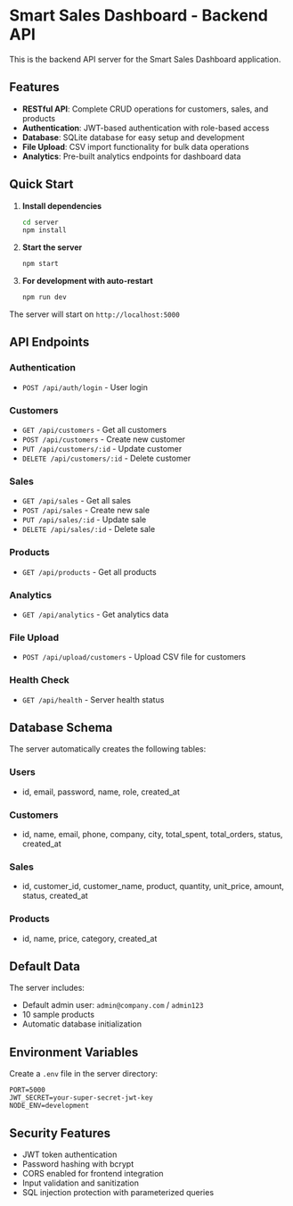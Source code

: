 # Smart Sales Dashboard - Backend API

This is the backend API server for the Smart Sales Dashboard application.

## Features

- **RESTful API**: Complete CRUD operations for customers, sales, and products
- **Authentication**: JWT-based authentication with role-based access
- **Database**: SQLite database for easy setup and development
- **File Upload**: CSV import functionality for bulk data operations
- **Analytics**: Pre-built analytics endpoints for dashboard data

## Quick Start

1. **Install dependencies**
   ```bash
   cd server
   npm install
   ```

2. **Start the server**
   ```bash
   npm start
   ```

3. **For development with auto-restart**
   ```bash
   npm run dev
   ```

The server will start on `http://localhost:5000`

## API Endpoints

### Authentication
- `POST /api/auth/login` - User login

### Customers
- `GET /api/customers` - Get all customers
- `POST /api/customers` - Create new customer
- `PUT /api/customers/:id` - Update customer
- `DELETE /api/customers/:id` - Delete customer

### Sales
- `GET /api/sales` - Get all sales
- `POST /api/sales` - Create new sale
- `PUT /api/sales/:id` - Update sale
- `DELETE /api/sales/:id` - Delete sale

### Products
- `GET /api/products` - Get all products

### Analytics
- `GET /api/analytics` - Get analytics data

### File Upload
- `POST /api/upload/customers` - Upload CSV file for customers

### Health Check
- `GET /api/health` - Server health status

## Database Schema

The server automatically creates the following tables:

### Users
- id, email, password, name, role, created_at

### Customers
- id, name, email, phone, company, city, total_spent, total_orders, status, created_at

### Sales
- id, customer_id, customer_name, product, quantity, unit_price, amount, status, created_at

### Products
- id, name, price, category, created_at

## Default Data

The server includes:
- Default admin user: `admin@company.com` / `admin123`
- 10 sample products
- Automatic database initialization

## Environment Variables

Create a `.env` file in the server directory:

```
PORT=5000
JWT_SECRET=your-super-secret-jwt-key
NODE_ENV=development
```

## Security Features

- JWT token authentication
- Password hashing with bcrypt
- CORS enabled for frontend integration
- Input validation and sanitization
- SQL injection protection with parameterized queries

